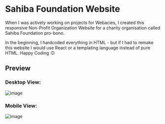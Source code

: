 # Sahiba Foundation Website

When I was actively working on projects for Webacies, I created this responsive Non-Profit Organization Website for a charity organisation called Sahiba Foundation pro-bono.

In the beginning, I hardcoded everything in HTML - but if I had to remake this website I would use React or a templating language instead of pure HTML. Happy Coding :D

## Preview
### Desktop View:
![image](https://user-images.githubusercontent.com/87696858/129080228-d25726d3-543c-4fed-9167-e09b181a6a5e.png)

### Mobile View:
![image](https://user-images.githubusercontent.com/87696858/129080326-58bc17b5-7f8d-4c83-a4dc-c714d1b4f394.png)
